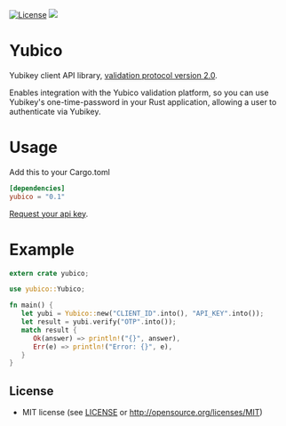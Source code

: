 [![License](http://img.shields.io/badge/license-MIT-blue.svg)](https://github.com/wisespace-io/yubico-rs/blob/master/LICENSE)
[![](https://meritbadge.herokuapp.com/yubico)](https://crates.io/crates/yubico)

# Yubico
Yubikey client API library, [validation protocol version 2.0](https://developers.yubico.com/yubikey-val/Validation_Protocol_V2.0.html).

Enables integration with the Yubico validation platform, so you can use Yubikey's one-time-password in your Rust application,
allowing a user to authenticate via Yubikey.

# Usage

Add this to your Cargo.toml

```toml
[dependencies]
yubico = "0.1"
```

[Request your api key](https://upgrade.yubico.com/getapikey/).

# Example
```rust
extern crate yubico;

use yubico::Yubico;

fn main() {
   let yubi = Yubico::new("CLIENT_ID".into(), "API_KEY".into());
   let result = yubi.verify("OTP".into());
   match result {
      Ok(answer) => println!("{}", answer),
      Err(e) => println!("Error: {}", e),
   }
}
```

## License

* MIT license (see [LICENSE](LICENSE) or <http://opensource.org/licenses/MIT>)

